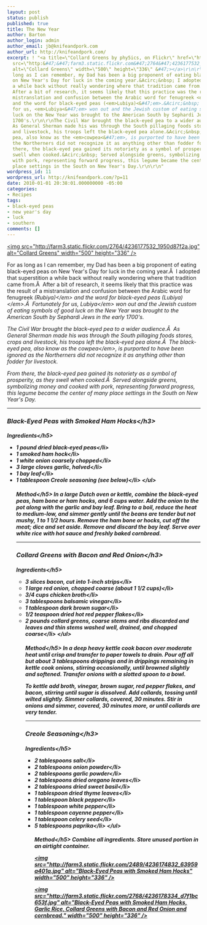 ```yaml
---
layout: post
status: publish
published: true
title: The New Year
author: Barton
author_login: admin
author_email: jb@knifeandpork.com
author_url: http://knifeandpork.com/
excerpt: ! "<a title=\"Collard Greens by phy5ics, on Flickr\" href=\"http:&#47;&#47;www.flickr.com&#47;photos&#47;phy5ics&#47;4236177532&#47;\"><img
  src=\"http:&#47;&#47;farm3.static.flickr.com&#47;2764&#47;4236177532_1950d87f2a.jpg\"
  alt=\"Collard Greens\" width=\"500\" height=\"336\" &#47;></a>\r\n\r\nFor as
  long as I can remember, my Dad has been a big proponent of eating black-eyed peas
  on New Year's Day for luck in the coming year.&Acirc;&nbsp; I adopted that superstition
  a while back without really wondering where that tradition came from.&Acirc;&nbsp;
  After a bit of research, it seems likely that this practice was the result of a
  mistranslation and confusion between the Arabic word for fenugreek <em>(Rubiya)<&#47;em>
  and the word for black-eyed peas (<em>Lubiya)<&#47;em>.&Acirc;&nbsp; Fortunately
  for us, <em>Lubiya<&#47;em> won out and the Jewish custom of eating symbols of good
  luck on the New Year was brought to the American South by Sephardi Jews in the early
  1700's.\r\n\r\nThe Civil War brought the black-eyed pea to a wider audience.&Acirc;&nbsp;
  As General Sherman made his was through the South pillaging foods stores, crops
  and livestock, his troops left the black-eyed pea alone.&Acirc;&nbsp; The black-eyed
  pea, also know as the <em>cowpea<&#47;em>, is purported to have been ignored as
  the Northerners did not recognize it as anything other than fodder for livestock.\r\n\r\nFrom
  there, the black-eyed pea gained its notoriety as a symbol of prosperity, as they
  swell when cooked.&Acirc;&nbsp; Served alongside greens, symbolizing money and cooked
  with pork, representing forward progress, this legume became the center of many
  place settings in the South on New Year's Day.\r\n\r\n"
wordpress_id: 11
wordpress_url: http://knifeandpork.com/?p=11
date: 2010-01-01 20:38:01.000000000 -05:00
categories:
- Recipes
tags:
- black-eyed peas
- new year's day
- luck
- southern
comments: []
---
```

<a title="Collard Greens by phy5ics, on Flickr" href="http:&#47;&#47;www.flickr.com&#47;photos&#47;phy5ics&#47;4236177532&#47;"><img src="http:&#47;&#47;farm3.static.flickr.com&#47;2764&#47;4236177532_1950d87f2a.jpg" alt="Collard Greens" width="500" height="336" &#47;></a>

For as long as I can remember, my Dad has been a big proponent of eating black-eyed peas on New Year's Day for luck in the coming year.&Acirc;&nbsp; I adopted that superstition a while back without really wondering where that tradition came from.&Acirc;&nbsp; After a bit of research, it seems likely that this practice was the result of a mistranslation and confusion between the Arabic word for fenugreek <em>(Rubiya)<&#47;em> and the word for black-eyed peas (<em>Lubiya)<&#47;em>.&Acirc;&nbsp; Fortunately for us, <em>Lubiya<&#47;em> won out and the Jewish custom of eating symbols of good luck on the New Year was brought to the American South by Sephardi Jews in the early 1700's.

The Civil War brought the black-eyed pea to a wider audience.&Acirc;&nbsp; As General Sherman made his was through the South pillaging foods stores, crops and livestock, his troops left the black-eyed pea alone.&Acirc;&nbsp; The black-eyed pea, also know as the <em>cowpea<&#47;em>, is purported to have been ignored as the Northerners did not recognize it as anything other than fodder for livestock.

From there, the black-eyed pea gained its notoriety as a symbol of prosperity, as they swell when cooked.&Acirc;&nbsp; Served alongside greens, symbolizing money and cooked with pork, representing forward progress, this legume became the center of many place settings in the South on New Year's Day.

<a id="more"></a><a id="more-11"></a>

<hr &#47;>
<h3>Black-Eyed Peas with Smoked Ham Hocks<&#47;h3>
<h5>Ingredients<&#47;h5>
<ul>
	<li>1 pound dried black-eyed peas<&#47;li>
	<li>1 smoked ham hock<&#47;li>
	<li>1 white onion coarsely chopped<&#47;li>
	<li>3 large cloves garlic, halved<&#47;li>
	<li>1 bay leaf<&#47;li>
	<li>1 tablespoon Creole seasoning (see below)<&#47;li>
<&#47;ul>
<h5>Method<&#47;h5>
In a large Dutch oven or kettle, combine the black-eyed peas, ham bone or ham hocks, and 6 cups water. Add the onion to the pot along with the garlic and bay leaf. Bring to a boil, reduce the heat to medium-low, and simmer gently until the beans are tender but not mushy, 1 to 1 1&#47;2 hours. Remove the ham bone or hocks, cut off the meat; dice and set aside. Remove and discard the bay leaf.  Serve over white rice with hot sauce and freshly baked cornbread.

<hr &#47;>
<h3>Collard Greens with Bacon and Red Onion<&#47;h3>
<h5>Ingredients<&#47;h5>
<ul>
	<li>3 slices bacon, cut into 1-inch strips<&#47;li>
	<li>1 large red onion, chopped coarse (about 1 1&#47;2 cups)<&#47;li>
	<li>3&#47;4 cups chicken broth<&#47;li>
	<li>3 tablespoons balsamic vinegar<&#47;li>
	<li>1 tablespoon dark brown sugar<&#47;li>
	<li>1&#47;2 teaspoon dried hot red pepper flakes<&#47;li>
	<li>2 pounds collard greens, coarse stems and ribs discarded and leaves and thin stems washed well, drained, and chopped coarse<&#47;li>
<&#47;ul>
<h5>Method<&#47;h5>
In a deep heavy kettle cook bacon over moderate heat until crisp and transfer to paper towels to drain. Pour off all but about 3 tablespoons drippings and in drippings remaining in kettle cook onions, stirring occasionally, until browned slightly and softened. Transfer onions with a slotted spoon to a bowl.

To kettle add broth, vinegar, brown sugar, red pepper flakes, and bacon, stirring until sugar is dissolved. Add collards, tossing until wilted slightly. Simmer collards, covered, 30 minutes. Stir in onions and simmer, covered, 30 minutes more, or until collards are very tender.

<hr &#47;>
<h3>Creole Seasoning<&#47;h3>
<h5>Ingredients<&#47;h5>
<ul>
	<li>2 tablespoons salt<&#47;li>
	<li>2 tablespoons onion powder<&#47;li>
	<li>2 tablespoons garlic powder<&#47;li>
	<li>2 tablespoons dried oregano leaves<&#47;li>
	<li>2 tablespoons dried sweet basil<&#47;li>
	<li>1 tablespoon dried thyme leaves<&#47;li>
	<li>1 tablespoon black pepper<&#47;li>
	<li>1 tablespoon white pepper<&#47;li>
	<li>1 tablespoon cayenne pepper<&#47;li>
	<li>1 tablespoon celery seed<&#47;li>
	<li>5 tablespoons paprika<&#47;li>
<&#47;ul>
<h5>Method<&#47;h5>
Combine all ingredients.  Store unused portion in an airtight container.

<a title="Black-Eyed Peas with Smoked Ham Hocks by phy5ics, on Flickr" href="http:&#47;&#47;www.flickr.com&#47;photos&#47;phy5ics&#47;4236174832&#47;"><img src="http:&#47;&#47;farm3.static.flickr.com&#47;2489&#47;4236174832_63959a401a.jpg" alt="Black-Eyed Peas with Smoked Ham Hocks" width="500" height="336" &#47;></a>

<a title="Black-Eyed Peas with Smoked Ham Hocks, Garlic Rice, Collard Greens with Bacon and Red Onion and cornbread. by phy5ics, on Flickr" href="http:&#47;&#47;www.flickr.com&#47;photos&#47;phy5ics&#47;4236178334&#47;"><img src="http:&#47;&#47;farm3.static.flickr.com&#47;2768&#47;4236178334_d7f1bc653f.jpg" alt="Black-Eyed Peas with Smoked Ham Hocks, Garlic Rice, Collard Greens with Bacon and Red Onion and cornbread." width="500" height="336" &#47;></a>
